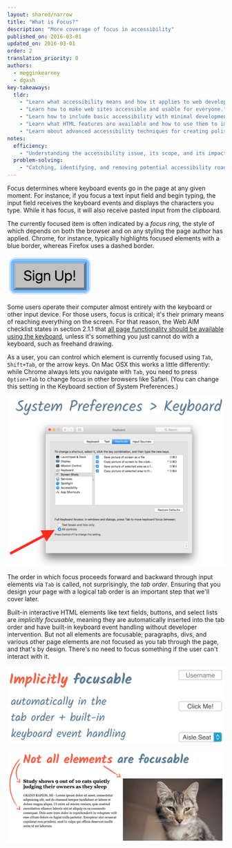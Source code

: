 ```yaml
---
layout: shared/narrow
title: "What is Focus?"
description: "More coverage of focus in accessibility"
published_on: 2016-03-01
updated_on: 2016-03-01
order: 2
translation_priority: 0
authors:
  - megginkearney
  - dgash
key-takeaways:
  tldr: 
    - "Learn what accessibility means and how it applies to web development."
    - "Learn how to make web sites accessible and usable for everyone."
    - "Learn how to include basic accessibility with minimal development impace."
    - "Learn what HTML features are available and how to use them to improve accessibility."
    - "Learn about advanced accessibility techniques for creating polished accessibility experiences."
notes:
  efficiency:
    - "Understanding the accessibility issue, its scope, and its impact can make you a better web developer."
  problem-solving:
    - "Catching, identifying, and removing potential accessibility roadblocks before they happen can improve your development process and reduce maintenance requirements."
---
```


Focus determines where keyboard events go in the page at any given moment. For instance, if you focus a text input field and begin typing, the input field receives the keyboard events and displays the characters you type. While it has focus, it will also receive pasted input from the clipboard.

The currently focused item is often indicated by a *focus ring*, the style of which depends on both the browser and on any styling the page author has applied. Chrome, for instance, typically highlights focused elements with a blue border, whereas Firefox uses a dashed border.

![sign up button](imgs/sign-up.png)

Some users operate their computer almost entirely with the keyboard or other input device. For those users, focus is critical; it's their primary means of reaching everything on the screen. For that reason, the Web AIM checklist states in section 2.1.1 that <a href="http://webaim.org/standards/wcag/checklist#sc2.1.1" target="_blank">all page functionality should be available using the keyboard</a>, unless it's something you just cannot do with a keyboard, such as freehand drawing.

As a user, you can control which element is currently focused using `Tab`, `Shift+Tab`, or the arrow keys. On Mac OSX this works a little differently: while Chrome always lets you navigate with `Tab`, you need to press `Option+Tab` to change focus in other browsers like Safari. (You can change this setting in the Keyboard section of System Preferences.)

![keyboard preferences dialog](imgs/system-prefs2.png)

The order in which focus proceeds forward and backward through input elements via `Tab` is called, not surprisingly, the *tab order*. Ensuring that you design your page with a logical tab order is an important step that we'll cover later.

Built-in interactive HTML elements like text fields, buttons, and select lists are *implicitly focusable*, meaning they are automatically inserted into the tab order and have built-in keyboard event handling without developer intervention. But not all elements are focusable; paragraphs, divs, and various other page elements are not focused as you tab through the page, and that's by design. There's no need to focus something if the user can't interact with it.

![implicitly focusable fields](imgs/implicitly-focused.png)

![not all elements are focusable](imgs/not-all-elements.png)
